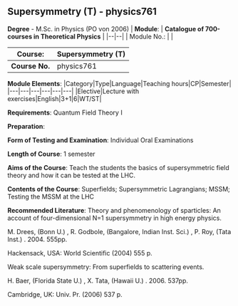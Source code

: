## Supersymmetry (T) - physics761

**Degree** - M.Sc. in Physics (PO von 2006)
| **Module**: | **Catalogue of 700-courses in Theoretical Physics** |
|--|--|
| Module No.: |  |

| **Course**: | Supersymmetry (T) |
|------|------|
| **Course No.** | physics761 |

**Module Elements**:
|Category|Type|Language|Teaching hours|CP|Semester|
|---|---|---|---|---|---|
|Elective|Lecture with exercises|English|3+1|6|WT/ST|

**Requirements**:
Quantum Field Theory I

**Preparation**:


**Form of Testing and Examination**:
Individual Oral Examinations

**Length of Course**:
1 semester

**Aims of the Course**:
Teach the students the basics of supersymmetric field theory and how it can be tested at the LHC.

**Contents of the Course**:
Superfields; Supersymmetric Lagrangians; MSSM; Testing the MSSM at the LHC

**Recommended Literature**:
Theory and phenomenology of sparticles: An account of four-dimensional N=1 supersymmetry in high energy physics.

M. Drees, (Bonn U.) , R. Godbole, (Bangalore, Indian Inst. Sci.) , P. Roy, (Tata Inst.) . 2004. 555pp. 

Hackensack, USA: World Scientific (2004) 555 p. 



Weak scale supersymmetry: From superfields to scattering events.

H. Baer, (Florida State U.) , X. Tata, (Hawaii U.) . 2006. 537pp. 

Cambridge, UK: Univ. Pr. (2006) 537 p.


